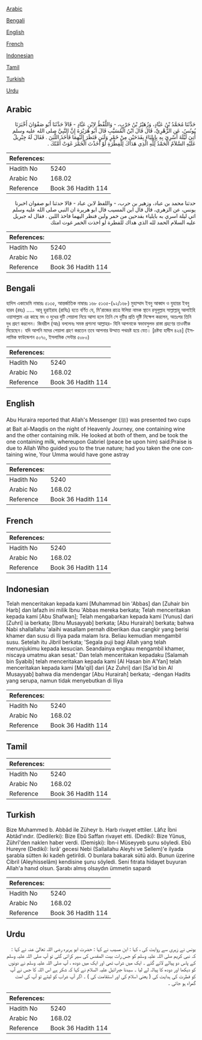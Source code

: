 [Arabic](#arabic)

[Bengali](#bengali)

[English](#english)

[French](#french)

[Indonesian](#indonesian)

[Tamil](#tamil)

[Turkish](#turkish)

[Urdu](#urdu)

## Arabic


<div dir="rtl" lang="ar" style={{fontSize:'larger',backgroundColor:'#f8f9fa',padding:20}}>
حَدَّثَنَا مُحَمَّدُ بْنُ عَبَّادٍ، وَزُهَيْرُ بْنُ حَرْبٍ، - وَاللَّفْظُ لاِبْنِ عَبَّادٍ - قَالاَ حَدَّثَنَا أَبُو صَفْوَانَ أَخْبَرَنَا يُونُسُ، عَنِ الزُّهْرِيِّ، قَالَ قَالَ ابْنُ الْمُسَيَّبِ قَالَ أَبُو هُرَيْرَةَ إِنَّ النَّبِيَّ صلى الله عليه وسلم أُتِيَ لَيْلَةَ أُسْرِيَ بِهِ بِإِيلِيَاءَ بِقَدَحَيْنِ مِنْ خَمْرٍ وَلَبَنٍ فَنَظَرَ إِلَيْهِمَا فَأَخَذَ اللَّبَنَ ‏.‏ فَقَالَ لَهُ جِبْرِيلُ عَلَيْهِ السَّلاَمُ الْحَمْدُ لِلَّهِ الَّذِي هَدَاكَ لِلْفِطْرَةِ لَوْ أَخَذْتَ الْخَمْرَ غَوَتْ أُمَّتُكَ ‏.‏
</div>
<div style={{backgroundColor:'#f8f9fa',padding:20, marginBottom: 10}}><table> <thead> <tr> <th>References:</th> <th></th> </tr> </thead> <tbody><tr><td>Hadith No</td><td>5240</td></tr><tr><td>Arabic No</td><td>168.02</td></tr><tr><td>Reference</td><td>Book 36 Hadith 114</td></tr></tbody></table></div>


<div dir="rtl" lang="ar" style={{fontSize:'larger',backgroundColor:'#f8f9fa',padding:20}}>
حدثنا محمد بن عباد، وزهير بن حرب، - واللفظ لابن عباد - قالا حدثنا ابو صفوان اخبرنا يونس، عن الزهري، قال قال ابن المسيب قال ابو هريرة ان النبي صلى الله عليه وسلم اتي ليلة اسري به بايلياء بقدحين من خمر ولبن فنظر اليهما فاخذ اللبن . فقال له جبريل عليه السلام الحمد لله الذي هداك للفطرة لو اخذت الخمر غوت امتك
</div>
<div style={{backgroundColor:'#f8f9fa',padding:20, marginBottom: 10}}><table> <thead> <tr> <th>References:</th> <th></th> </tr> </thead> <tbody><tr><td>Hadith No</td><td>5240</td></tr><tr><td>Arabic No</td><td>168.02</td></tr><tr><td>Reference</td><td>Book 36 Hadith 114</td></tr></tbody></table></div>

## Bengali


<div dir="ltr" lang="bn" style={{fontSize:'larger',backgroundColor:'#f8f9fa',padding:20}}>
হাদিস একাডেমি নাম্বারঃ ৫১৩৫, আন্তর্জাতিক নাম্বারঃ ১৬৮ ৫১৩৫-(৯২/১৬৮) মুহাম্মাদ ইবনু আব্বাদ ও যুহায়র ইবনু হারব (রহঃ) ..... আবূ হুরাইরাহ (রাযিঃ) হতে বর্ণিত যে, মি'রাজের রাত্রে ঈলিয়া নামক স্থানে রসূলুল্লাহ সাল্লাল্লাহু আলাইহি ওয়াসাল্লাম এর কাছে মদ ও দুধের দুটি পেয়ালা নিয়ে আসা হলে তিনি সে দুটির প্রতি দৃষ্টি নিক্ষেপ করলেন, অতঃপর তিনি দুধ গ্রহণ করলেন। জিবরীল (আঃ) বললেনঃ সমস্ত প্রশংসা আল্লাহর- যিনি আপনাকে স্বভাবসুলভ রাস্তা গ্রহণের তাওফীক দিয়েছেন। যদি আপনি মদের পেয়ালা গ্রহণ করতেন তবে আপনার উম্মাত পথভ্রষ্ট হয়ে যেত। [দ্রষ্টব্য হাদীস ৪২৪] (ইসলামিক ফাউন্ডেশন ৫০৭০, ইসলামিক সেন্টার ৫০৮০)
</div>
<div style={{backgroundColor:'#f8f9fa',padding:20, marginBottom: 10}}><table> <thead> <tr> <th>References:</th> <th></th> </tr> </thead> <tbody><tr><td>Hadith No</td><td>5240</td></tr><tr><td>Arabic No</td><td>168.02</td></tr><tr><td>Reference</td><td>Book 36 Hadith 114</td></tr></tbody></table></div>

## English


<div dir="ltr" lang="en" style={{fontSize:'larger',backgroundColor:'#f8f9fa',padding:20}}>
Abu Huraira reported that Allah's Messenger (ﷺ) was presented two cups at Bait al-Maqdis on the night of Heavenly Journey, one containing wine and the other containing milk. He looked at both of them, and be took the one containing milk, whereupon Gabriel (peace be upon him) said:Praise is due to Allah Who guided you to the true nature; had you taken the one containing wine, Your Umma would have gone astray
</div>
<div style={{backgroundColor:'#f8f9fa',padding:20, marginBottom: 10}}><table> <thead> <tr> <th>References:</th> <th></th> </tr> </thead> <tbody><tr><td>Hadith No</td><td>5240</td></tr><tr><td>Arabic No</td><td>168.02</td></tr><tr><td>Reference</td><td>Book 36 Hadith 114</td></tr></tbody></table></div>

## French


<div dir="ltr" lang="fr" style={{fontSize:'larger',backgroundColor:'#f8f9fa',padding:20}}>

</div>
<div style={{backgroundColor:'#f8f9fa',padding:20, marginBottom: 10}}><table> <thead> <tr> <th>References:</th> <th></th> </tr> </thead> <tbody><tr><td>Hadith No</td><td>5240</td></tr><tr><td>Arabic No</td><td>168.02</td></tr><tr><td>Reference</td><td>Book 36 Hadith 114</td></tr></tbody></table></div>

## Indonesian


<div dir="ltr" lang="id" style={{fontSize:'larger',backgroundColor:'#f8f9fa',padding:20}}>
Telah menceritakan kepada kami [Muhammad bin 'Abbas] dan [Zuhair bin Harb] dan lafazh ini milik Ibnu 'Abbas mereka berkata; Telah menceritakan kepada kami [Abu Shafwan]; Telah mengabarkan kepada kami [Yunus] dari [Zuhri] ia berkata; [Ibnu Musayyab] berkata; [Abu Hurairah] berkata; bahwa Nabi shallallahu 'alaihi wasallam pernah diberikan dua cangkir yang berisi khamer dan susu di Iliya pada malam Isra. Beliau kemudian mengambil susu. Setelah itu Jibril berkata; 'Segala puji bagi Allah yang telah menunjukimu kepada kesucian. Seandainya engkau mengambil khamer, niscaya umatmu akan sesat.' Dan telah menceritakan kepadaku [Salamah bin Syabib] telah menceritakan kepada kami [Al Hasan bin A'Yan] telah menceritakan kepada kami [Ma'qil] dari [Az Zuhri] dari [Sa'id bin Al Musayyab] bahwa dia mendengar [Abu Hurairah] berkata; -dengan Hadits yang serupa, namun tidak menyebutkan di Iliya
</div>
<div style={{backgroundColor:'#f8f9fa',padding:20, marginBottom: 10}}><table> <thead> <tr> <th>References:</th> <th></th> </tr> </thead> <tbody><tr><td>Hadith No</td><td>5240</td></tr><tr><td>Arabic No</td><td>168.02</td></tr><tr><td>Reference</td><td>Book 36 Hadith 114</td></tr></tbody></table></div>

## Tamil


<div dir="ltr" lang="ta" style={{fontSize:'larger',backgroundColor:'#f8f9fa',padding:20}}>

</div>
<div style={{backgroundColor:'#f8f9fa',padding:20, marginBottom: 10}}><table> <thead> <tr> <th>References:</th> <th></th> </tr> </thead> <tbody><tr><td>Hadith No</td><td>5240</td></tr><tr><td>Arabic No</td><td>168.02</td></tr><tr><td>Reference</td><td>Book 36 Hadith 114</td></tr></tbody></table></div>

## Turkish


<div dir="ltr" lang="tr" style={{fontSize:'larger',backgroundColor:'#f8f9fa',padding:20}}>
Bize Muhammed b. Abbâd ile Züheyr b. Harb rivayet ettiler. Lâfız İbni Abtâd'ındır. (Dedilerki): Bize Ebû Saffan rivayet etti. (Dediki): Bize Yûnus, Zührî'den naklen haber verdi. (Demişki): İbn-i Müseyyeb şunu söyledi. Ebû Hureyre (Dediki): İsrâ' gecesi Nebi (Sallallahu Aleyhi ve Sellem)'e ilyada şarabla sütten iki kadeh getirildi. O bunlara bakarak sütü aldı. Bunun üzerine Cibril (Aleyhisselâm) kendisine şunu söyledi. Seni fıtrata hidayet buyuran Allah'a hanıd olsun. Şarabı almış olsaydın ümmetin sapardı
</div>
<div style={{backgroundColor:'#f8f9fa',padding:20, marginBottom: 10}}><table> <thead> <tr> <th>References:</th> <th></th> </tr> </thead> <tbody><tr><td>Hadith No</td><td>5240</td></tr><tr><td>Arabic No</td><td>168.02</td></tr><tr><td>Reference</td><td>Book 36 Hadith 114</td></tr></tbody></table></div>

## Urdu


<div dir="rtl" lang="ur" style={{fontSize:'larger',backgroundColor:'#f8f9fa',padding:20}}>
یونس نے زہری سے روایت کی ، کہا : ابن مسیب نے کہا : حضرت ابو ہریرہ رضی اللہ تعالیٰ عنہ نے کہا : کہ نبی کریم صلی اللہ علیہ وسلم کو جس رات بیت المقدس کی سیر کرائی گئی تو آپ صلی اللہ علیہ وسلم کے پاس دو پیالے لائے گئے ۔ ایک میں شراب تھی اور ایک میں دودھ ، آپ صلی اللہ علیہ وسلم نے دونوں کو دیکھا اور دودھ کا پیالہ لے لیا ۔ سیدنا جبرائیل علیہ السلام نے کہا کہ شکر ہے اس اللہ کا جس نے آپ کو فطرت کی ہدایت کی ( یعنی اسلام کی اور استقامت کی ) ۔ اگر آپ شراب کو لیتے تو آپ کی امت گمراہ ہو جاتی ۔
</div>
<div style={{backgroundColor:'#f8f9fa',padding:20, marginBottom: 10}}><table> <thead> <tr> <th>References:</th> <th></th> </tr> </thead> <tbody><tr><td>Hadith No</td><td>5240</td></tr><tr><td>Arabic No</td><td>168.02</td></tr><tr><td>Reference</td><td>Book 36 Hadith 114</td></tr></tbody></table></div>